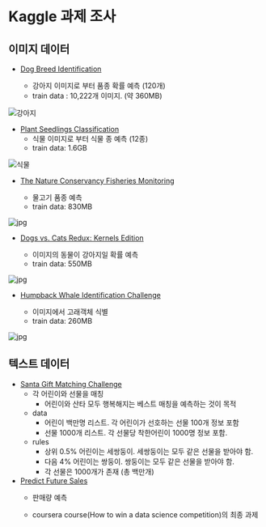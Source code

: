 # Kaggle 과제 조사

## 이미지 데이터

- [Dog Breed Identification](https://www.kaggle.com/c/dog-breed-identification)

  - 강아지 이미지로 부터 품종 확률 예측 (120개)
  - train data : 10,222개 이미지. (약 360MB)

![강아지](https://kaggle2.blob.core.windows.net/competitions/kaggle/3333/media/border_collies.png)

- [Plant Seedlings Classification](https://www.kaggle.com/c/plant-seedlings-classification)
  - 식물 이미지로 부터 식물 종 예측 (12종)
  - train data: 1.6GB

![식물](https://storage.googleapis.com/kaggle-media/competitions/seedlings-classify/seedlings.png)

- [The Nature Conservancy Fisheries Monitoring](https://www.kaggle.com/c/the-nature-conservancy-fisheries-monitoring)

  - 물고기 품종 예측
  - train data: 830MB

![jpg](https://kaggle2.blob.core.windows.net/competitions/kaggle/5568/media/TNC-FF-landing-page-banner.jpg)

- [Dogs vs. Cats Redux: Kernels Edition](https://www.kaggle.com/c/dogs-vs-cats-redux-kernels-edition/leaderboard)

  - 이미지의 동물이 강아지일 확률 예측
  - train data: 550MB

![jpg](https://kaggle2.blob.core.windows.net/competitions/kaggle/3362/media/woof_meow.jpg)

- [Humpback Whale Identification Challenge](https://www.kaggle.com/c/whale-categorization-playground)

  - 이미지에서 고래객체 식별
  - train data: 260MB

![jpg](https://kaggle2.blob.core.windows.net/competitions/kaggle/3333/media/happy-whale.jpg)

## 텍스트 데이터

- [Santa Gift Matching Challenge](https://www.kaggle.com/c/santa-gift-matching)
  - 각 어린이와 선물을 매칭
    - 어린이와 산타 모두 행복해지는 베스트 매칭을 예측하는 것이 목적
  - data
    - 어린이 백만명 리스트. 각 어린이가 선호하는 선물 100개 정보 포함
    - 선물 1000개 리스트. 각 선물당 착한어린이 1000명 정보 포함.
  - rules
    - 상위 0.5% 어린이는 세쌍둥이. 세쌍둥이는 모두 같은 선물을 받아야 함.
    - 다음 4% 어린이는 쌍둥이. 쌍둥이는 모두 같은 선물을 받아야 함.
    - 각 선물은 1000개가 존재 (총 백만개)
- [Predict Future Sales](https://www.kaggle.com/c/competitive-data-science-predict-future-sales)
  - 판매량 예측

  - coursera course(How to win a data science competition)의 최종 과제

    ​